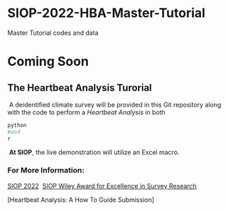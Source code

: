 # SIOP-2022-HBA-Master-Tutorial
Master Tutorial codes and data 

# Coming Soon
## The Heartbeat Analysis Turorial
​
A deidentified climate survey will be provided in this Git repository along with the code to perform a *Heartbeat Analysis* in both 
```bash
python
#and
r
```
​
__At SIOP__, the live demonstration will utilize an Excel macro.
​
​
### For More Information:
[SIOP 2022](https://www.siop.org/annual-conference)
​
[SIOP Wiley Award for Excellence in Survey Research](https://www.siop.org/Research-Publications/Items-of-Interest/ArtMID/19366/ArticleID/5052/preview/true/SIOP-Award-Winners-Wiley-Award-for-Excellence-in-Survey-Research)

[Heartbeat Analysis: A How To Guide Submission]

